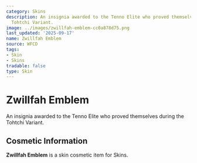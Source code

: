 ```yaml
---
category: Skins
description: An insignia awarded to the Tenno Elite who proved themselves during the
  Tohtchi Variant.
image: ../images/zwillfah-emblem-cc0a878d75.png
last_updated: '2025-09-17'
name: Zwillfah Emblem
source: WFCD
tags:
- Skin
- Skins
tradable: false
type: Skin
---
```


# Zwillfah Emblem

An insignia awarded to the Tenno Elite who proved themselves during the Tohtchi Variant.

## Cosmetic Information

**Zwillfah Emblem** is a skin cosmetic item for Skins.

